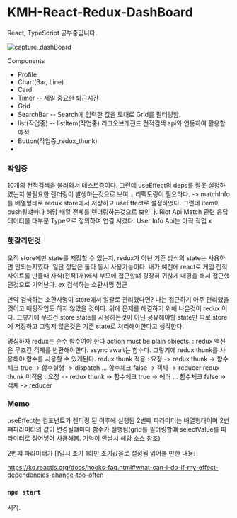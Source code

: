 # KMH-React-Redux-DashBoard

React, TypeScript 공부중입니다.

![capture_dashBoard](https://user-images.githubusercontent.com/42853144/145990551-10dc0cb9-98f2-495b-b701-39fcfc479e03.png)

Components
 - Profile
 - Chart(Bar, Line)
 - Card
 - Timer
    -- 제일 중요한 퇴근시간
 - Grid
 - SearchBar
    -- Search에 입력한 값을 토대로 Grid를 필터링함.
 - list(작업중)
    -- listItem(작업중) 리그오브레전드 전적검색 api와 연동하여 활용할 예정
 - Button(작업중_redux_thunk) 
 - 
### 작업중
10개의 전적검색을 불러와서 테스트중이다.
그런데 useEffect의 deps를 잘못 설정하였는지 불필요한 렌더링이 발생하는것으로 보여... 리펙토링이 필요하다.
    -> matchInfo를 배열형태로 redux store에서 저장하고 useEffect로 설정하였다. 그런데 item이 push될떄마다 해당 배열 전체를 렌더링하는것으로 보인다.
Riot Api Match 관련 응답 데이터를 대부분 Type으로 정의하여 연결 시켰다.
User Info Api는 아직 작업 x
    
    
### 햇갈리던것
오직 store에만 state를 저장할 수 있는지, redux가 아닌 기존 방식의 state는 사용하면 안되는지였다.
일단 정답은 둘다 동시 사용가능이다.
내가 예전에 react로 게임 전적 사이트를 만들때 자식(전적1개)에서 부모에 접근할떄 굉장히 귀찮게 매핑을 해서 접근했던것으로 기억난다. ex 검색하는 소환사명 접근

만약 검색하는 소환사명이 store에서 일괄로 관리했다면? 나는 접근하기 아주 편리했을것이고 매핑작업도 하지 않았을 것이다. 위에 문제를 해결하기 위해 나온것이 redux 이다.
그렇기에 무조건 store state를 사용하는것이 아닌 공유해야할 state만 따로 store에 저장하고 그렇지 않은것은 기존 state로 처리해야한다고 생각한다.

 명심하자 redux는 순수 함수여야 한다
 action must be plain objects. : redux 액션은 무조건 객체를 반환해야한다. async await는 함수다. 그렇기에 redux thunk를 사용해야 함수를 사용할 수 있게된다.
 redux thunk 적용 : 요청 -> redux thunk -> 함수체크 true -> 함수실행 -> dispatch ... 함수체크 false ->  객체 -> reducer
 redux thunk 미적용 : 요청 -> redux thunk -> 함수체크 true -> 에러 ... 함수체크 false ->  객체 -> reducer
### Memo
useEffect는 컴포넌트가 렌더링 된 이후에 실행됨
2번쨰 파라미터는 배열형태이며 2번쨰파라미터의 값이 변경될떄마다 함수가 실행됨(grid를 필터링할떄 selectValue를 파라미터로 집어넣어 사용해봄. 기억이 안날시 해당 소스 참조)

2번쨰 파라미터가 []일시 초기 1회만 초기값을로 설정됨
읽어볼 만한 내용:

https://ko.reactjs.org/docs/hooks-faq.html#what-can-i-do-if-my-effect-dependencies-change-too-often

### `npm start`
시작.
